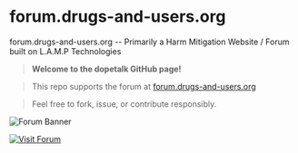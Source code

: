 # forum.drugs-and-users.org

forum.drugs-and-users.org --  Primarily a Harm Mitigation Website / Forum built on L.A.M.P Technologies

> **Welcome to the dopetalk GitHub page!**

> This repo supports the forum at [forum.drugs-and-users.org](https://forum.drugs-and-users.org/)

> Feel free to fork, issue, or contribute responsibly.

![Forum Banner](https://forum.drugs-and-users.org/banner4.png)

[![Visit Forum](https://img.shields.io/badge/Forum-Live-blue)](https://forum.drugs-and-users.org)
